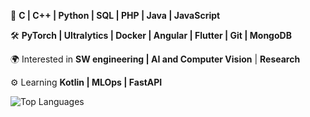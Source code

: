 📌 **C | C++ | Python | SQL | PHP | Java | JavaScript**

🛠️ **PyTorch | Ultralytics | Docker | Angular | Flutter | Git | MongoDB**

🌍 Interested in **SW engineering | AI and Computer Vision** | **Research**

⚙️ Learning **Kotlin | MLOps | FastAPI**

<!--![GitHub Stats](https://github-readme-stats.vercel.app/api?username=andrearsss&show_icons=true&theme=gotham)
-->
![Top Languages](https://github-readme-stats.vercel.app/api/top-langs/?username=andrearsss&layout=compact&size_weight=0.6&count_weight=0.4&theme=gotham)
